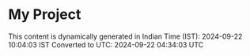 # My Project

This content is dynamically generated in Indian Time (IST): 2024-09-22 10:04:03 IST
Converted to UTC: 2024-09-22 04:34:03 UTC
